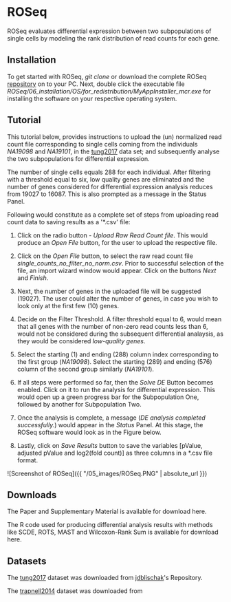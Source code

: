 # ROSeq

ROSeq evaluates differential expression between two subpopulations of single cells by modeling the rank distribution of read counts for each gene. 

## Installation

To get started with ROSeq, *git clone* or download the complete ROSeq [repository](https://github.com/malaalam/ROSeq) on to your PC. Next, double click the executable file *ROSeq/06_installation/OS/for_redistribution/MyAppInstaller_mcr.exe* for installing the software on your respective operating system. 

## Tutorial 

This tutorial below, provides instructions to upload the (un) normalized read count file corresponding to single cells coming from the individuals *NA19098* and *NA19101*, in the [tung2017](https://www.ncbi.nlm.nih.gov/pubmed/28045081) data set; and subsequently analyse the two subpopulations for differential expression. 

The number of single cells equals 288 for each individual. After filtering with a threshold equal to six, low quality genes are eliminated and the number of genes considered for differential expression analysis reduces from 19027 to 16087. This is also prompted as a message in the Status Panel. 

Following would constitute as a complete set of steps from uploading read count data to saving results as a '*.csv' file:

1. Click on the radio button - *Upload Raw Read Count file*. This would produce an *Open File* button, for the user to upload the respective file. 
    
2. Click on the *Open File* button, to select the raw read count file *single_counts_no_filter_no_norm.csv*. Prior to successful selection of the file, an import wizard window would appear. Click on the buttons *Next* and *Finish*.
    
3. Next, the number of genes in the uploaded file will be suggested (19027). The user could alter the number of genes, in case you wish to look only at the first few (10) genes.

4. Decide on the Filter Threshold. A filter threshold equal to 6, would mean that all genes with the number of non-zero read counts less than 6, would not be considered during the subsequent differential analaysis, as they would be considered *low-quality genes*.
    
5. Select the starting (1) and ending (288) column index corresponding to the first group (*NA19098*). Select the starting (289) and ending (576) column of the second group similarly (*NA19101*). 

6. If all steps were performed so far, then the *Solve DE* Button becomes enabled. Click on it to run the analysis for differential expression. This would open up a green progress bar for the Subpopulation One, followed by another for Subpopulation Two.
    
7. Once the analysis is complete, a message (*DE analysis completed successfully.*) would appear in the *Status* Panel. At this stage, the ROSeq software would look as in the Figure below.    

8. Lastly, click on *Save Results* button to save the variables [pValue, adjusted pValue and log2(fold count)] as three columns in a *.csv file format.

![Screenshot of ROSeq]({{ "/05_images/ROSeq.PNG" | absolute_url }})

## Downloads

The Paper and Supplementary Material is available for download here.

The R code used for producing differential analysis results with methods like SCDE, ROTS, MAST and Wilcoxon-Rank Sum is available for download here.

## Datasets

The [tung2017](https://www.ncbi.nlm.nih.gov/pubmed/28045081) dataset was downloaded from [jdblischak](https://github.com/jdblischak/singleCellSeq)'s Repository. 

The [trapnell2014](http://www.nature.com/articles/nbt.2859) dataset was downloaded from 

